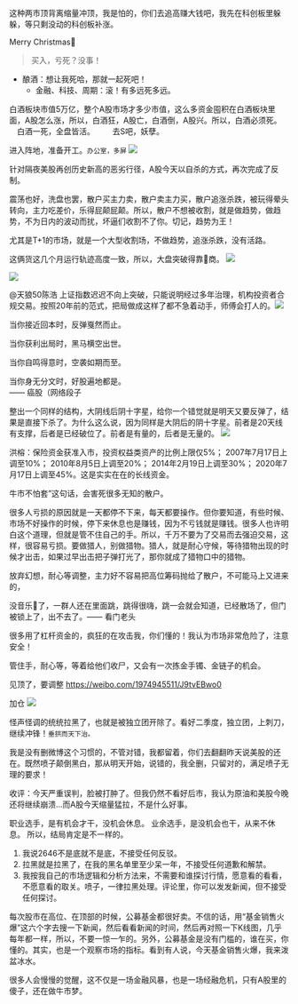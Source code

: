 这种两市顶背离缩量冲顶，我是怕的，你们去追高赚大钱吧，我先在科创板里躲躲，等只剩没动的科创板补涨。

Merry Christmas🤶
>买入，亏死？没事！

- 酿酒：想让我死哈，那就一起死吧！
  - 金融、科技、周期：滚！有多远死多远。 ​​​​

白酒板块市值5万亿，整个A股市场才多少市值，这么多资金囤积在白酒板块里面，A股怎么涨，所以，白酒狂，A股亡，白酒倒，A股兴。所以，白酒必须死。
　白酒一死，全盘皆活。
　　去S吧，妖孽。

进入阵地，准备开工。`办公室，多屏`
<img src="https://wx1.sinaimg.cn/large/75b746e7ly1glv6t6vf2pj23402c0u0x.jpg">

针对隔夜美股再创历史新高的恶劣行径，A股今天以自杀的方式，再次完成了反制。

震荡也好，洗盘也罢，散户买主力卖，散户卖主力买，散户追涨杀跌，被玩得晕头转向，主力吃差价，乐得屁颠屁颠。所以，散户不想被收割，就是做趋势，做趋势，不为日内的波动而扰，坏逼们收割不了你。切记，趋势为王！

尤其是T+1的市场，就是一个大型收割场，不做趋势，追涨杀跌，没有活路。

这俩货这几个月运行轨迹高度一致，所以，大盘突破得靠🐩商。
<img src="https://wx3.sinaimg.cn/large/75b746e7gy1gl6zg8exn7j20v91vok5i.jpg">

<img src="https://wx2.sinaimg.cn/large/75b746e7gy1gl6zg9dhvhj20v91vo7j7.jpg">

@天狼50陈浩
上证指数迟迟不向上突破，只能说明经过多年治理，机构投资者合规交易。按照20年前的范式，把局做成这样了都不急着动手，师傅会打人的。 ​​​​
<img src="https://wx3.sinaimg.cn/large/002rUFQ5ly1gl3npaoa0rj616t0u0tbv02.jpg">

当你接近回本时，反弹戛然而止。

当你获利出局时，黑马横空出世。

当你自鸣得意时，空袭如期而至。

当你身无分文时，好股遍地都是。    
—— 癌股（网络段子

整出一个同样的结构，大阴线后阴十字星，给你一个错觉就是明天又要反弹了，结果是直接下杀了。为什么这么说，因为同样是大阴后的阴十字星。前者是20天线有支撑，后者是已经破位了。前者是有量的，后者是无量的。
<img src="https://wx1.sinaimg.cn/large/75b746e7gy1gh5jjqx79jj20v91voqid.jpg">

洪榕：保险资金获准入市，投资权益类资产的比例上限仅5%；
2007年7月17日上调至10%；
2010年8月5日上调至20%；
2014年2月19日上调至30%；
2020年7月17日上调至45%。这是实实在在的长线资金。 ​​​​

牛市不怕套”这句话，会害死很多无知的散户。

很多人亏损的原因就是一天都停不下来，每天都要操作。但你要知道，有些时候、市场不好操作的时候，停下来休息也是赚钱，因为不亏钱就是赚钱。很多人也许明白这个道理，但就是管不住自己的手。所以，千万不要为了交易而去强迫交易，这样，很容易亏损。要做猎人，别做猎物。猎人，就是耐心守候，等待猎物出现的时候才出击，如果过早出击把子弹打光了，那你就成了猎物口中的猎物。

放弃幻想，耐心等调整，主力好不容易把高位筹码抛给了散户，不可能马上又进来的，

没音乐🎵了，一群人还在里面跳，跳得很嗨，跳一会就会知道，已经散场了，但门被锁上了，出不去了。—— 看门老头

很多用了杠杆资金的，疯狂的在攻击我，你们懂的！我认为市场非常危险了，注意安全！

管住手，耐心等，等着给他们收尸，又会有一次拣金手镯、金链子的机会。 ​​​​

见顶了，要调整
https://weibo.com/1974945511/J9tvEBwo0

加仓
<img src="https://wx2.sinaimg.cn/large/75b746e7gy1gfoa4w9j9ej20dc0agq42.jpg">

怪声怪调的统统拉黑了，也就是被独立团开除了。看好二季度，独立团，上刺刀，继续冲锋！`垂拱而天下治。`​​​​

我是没有删微博这个习惯的，不管对错，我都留着，你们去翻翻昨天说美股的还在。既然喷子颠倒黑白，那从明天开始，说错的，我全删，只留对的，满足喷子无理的要求！ ​​​​

收评：今天严重误判，脸被打肿了。但我仍然不看好后市，我认为原油和美股今晚还将继续崩溃… ​​​而A股今天缩量猛拉，不是什么好事。

职业选手，是有机会才干，没机会休息。
业余选手，是没机会也干，从来不休息。
所以，结局肯定是不一样的。

1. 我说2646不是底就不是底，不接受任何反驳。
2. 拉黑就是拉黑了，在我的黑名单里至少呆一年，不接受任何道歉和解禁。
3. 我按我自己的市场逻辑和分析方法来，不需要和谁探讨行情，愿意看的看看，不愿意看的取关。喷子，一律拉黑处理。评论里，你可以发发新闻，但不接受任何探讨。

每次股市在高位、在顶部的时候，公募基金都很好卖。不信的话，用“基金销售火爆”这六个字去搜一下新闻，然后看看新闻的时间，然后再对照一下K线图，几乎每年都一样，所以，不要一惊一乍的。另外，公募基金是没有门槛的，谁在买，你懂的。其实，也是一个观察市场的指标。看到有人说，今天基金销售火爆，我来泼盆冰水。

很多人会慢慢的觉醒，这不仅是一场金融风暴，也是一场经融危机，只有A股里的傻子，还在做牛市梦。 ​​​​
